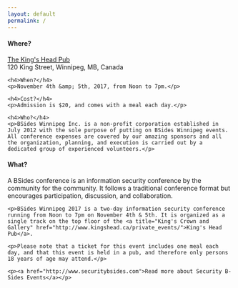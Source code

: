 ```yaml
---
layout: default
permalink: /
---
```


<div class="row marketing">
  <div class="col-lg-6">
    <h4>Where?</h4>
    <p><a href="http://www.kingshead.ca/">The King's Head Pub</a><br/>120 King Street, Winnipeg, MB, Canada</p>

    <h4>When?</h4>
    <p>November 4th &amp; 5th, 2017, from Noon to 7pm.</p>

    <h4>Cost?</h4>
    <p>Admission is $20, and comes with a meal each day.</p>

    <h4>Who?</h4>
    <p>BSides Winnipeg Inc. is a non-profit corporation established in July 2012 with the sole purpose of putting on BSides Winnipeg events. All conference expenses are covered by our amazing sponsors and all the organization, planning, and execution is carried out by a dedicated group of experienced volunteers.</p>
  </div>

  <div class="col-lg-6">
    <h4>What?</h4>
    <p>A BSides conference is an information security conference by the community for the community. It follows a traditional conference format but encourages participation, discussion, and collaboration.</p>

    <p>BSides Winnipeg 2017 is a two-day information security conference running from Noon to 7pm on November 4th & 5th. It is organized as a single track on the top floor of the <a title="King's Crown and Gallery" href="http://www.kingshead.ca/private_events/">King's Head Pub</a>.

    <p>Please note that a ticket for this event includes one meal each day, and that this event is held in a pub, and therefore only persons 18 years of age may attend.</p>

    <p><a href="http://www.securitybsides.com">Read more about Security B-Sides Events</a></p>
  </div>
</div>
